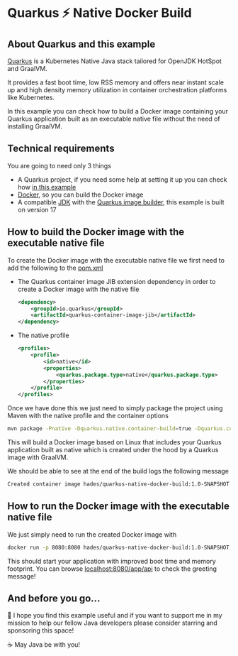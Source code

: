 # Quarkus :zap: Native Docker Build

## About Quarkus and this example

[Quarkus](https://quarkus.io/) is a Kubernetes Native Java stack tailored for OpenJDK HotSpot and GraalVM.

It provides a fast boot time, low RSS memory and offers near instant scale up and high density memory utilization in container orchestration platforms like Kubernetes.

In this example you can check how to build a Docker image containing your Quarkus application built as an executable native file without the need of installing GraalVM.

## Technical requirements

You are going to need only 3 things

- A Quarkus project, if you need some help at setting it up you can check how [in this example](https://github.com/codewithhades/quarkus-basic-setup)
- [Docker](https://www.docker.com), so you can build the Docker image
- A compatible [JDK](https://www.oracle.com/java/technologies/downloads) with the [Quarkus image builder](https://quay.io/repository/quarkus/ubi-quarkus-mandrel-builder-image?tab=tags), this example is built on version 17

## How to build the Docker image with the executable native file

To create the Docker image with the executable native file we first need to add the following to the [pom.xml](pom.xml)

- The Quarkus container image JIB extension dependency in order to create a Docker image with the native file
    ````xml
    <dependency>
        <groupId>io.quarkus</groupId>
        <artifactId>quarkus-container-image-jib</artifactId>
    </dependency>
    ````
- The native profile
    ````xml
    <profiles>
        <profile>
            <id>native</id>
            <properties>
                <quarkus.package.type>native</quarkus.package.type>
            </properties>
        </profile>
    </profiles>
    ````
  
Once we have done this we just need to simply package the project using Maven with the native profile and the container options

````bash
mvn package -Pnative -Dquarkus.native.container-build=true -Dquarkus.container-image.build=true
````

This will build a Docker image based on Linux that includes your Quarkus application built as native which is created under the hood by a Quarkus image with GraalVM.

We should be able to see at the end of the build logs the following message

````txt
Created container image hades/quarkus-native-docker-build:1.0-SNAPSHOT
````

## How to run the Docker image with the executable native file

We just simply need to run the created Docker image with

````bash
docker run -p 8080:8080 hades/quarkus-native-docker-build:1.0-SNAPSHOT
````

This should start your application with improved boot time and memory footprint. You can browse [localhost:8080/app/api](http://localhost:8080/app) to check the greeting message!


## And before you go...

:pray: I hope you find this example useful and if you want to support me in my mission to help our fellow Java developers please consider starring and sponsoring this space!

:coffee: May Java be with you!

